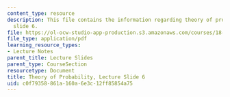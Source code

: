 ```yaml
---
content_type: resource
description: This file contains the information regarding theory of probability, lecture
  slide 6.
file: https://ol-ocw-studio-app-production.s3.amazonaws.com/courses/18-175-theory-of-probability-spring-2014/c0f79358861a160a6e3c12ff85854a75_MIT18_175S14_Lecture6.pdf
file_type: application/pdf
learning_resource_types:
- Lecture Notes
parent_title: Lecture Slides
parent_type: CourseSection
resourcetype: Document
title: Theory of Probability, Lecture Slide 6
uid: c0f79358-861a-160a-6e3c-12ff85854a75
---
```

